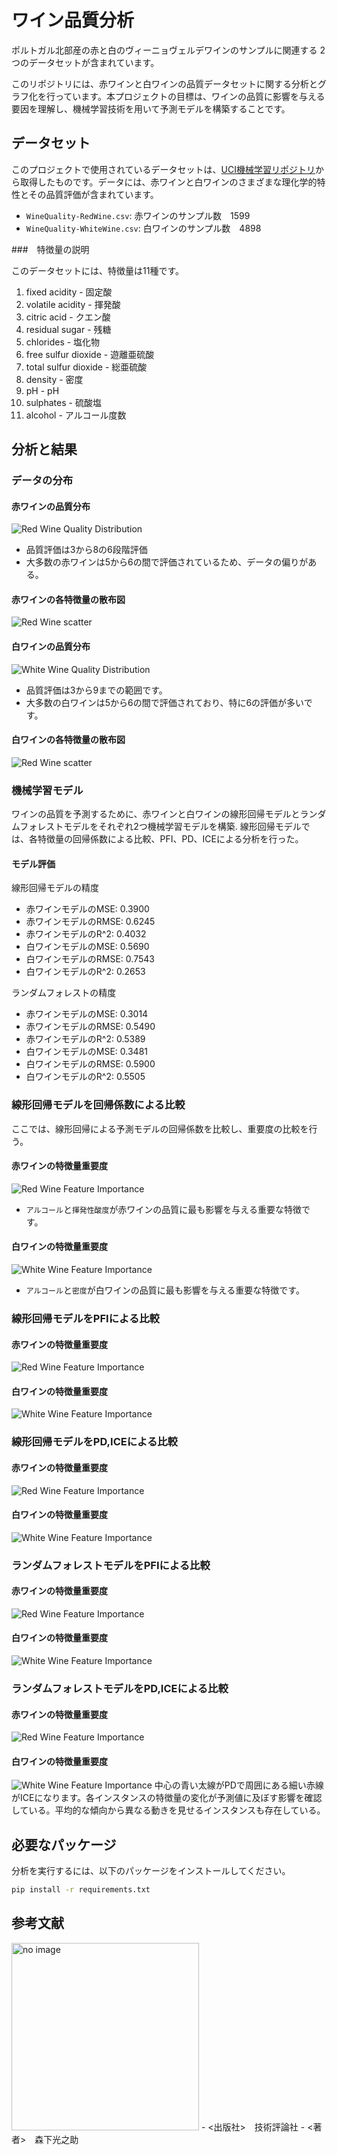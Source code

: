 # ワイン品質分析

ポルトガル北部産の赤と白のヴィーニョヴェルデワインのサンプルに関連する 2 つのデータセットが含まれています。

このリポジトリには、赤ワインと白ワインの品質データセットに関する分析とグラフ化を行っています。本プロジェクトの目標は、ワインの品質に影響を与える要因を理解し、機械学習技術を用いて予測モデルを構築することです。

## データセット

このプロジェクトで使用されているデータセットは、[UCI機械学習リポジトリ](https://archive.ics.uci.edu/ml/datasets/Wine+Quality)から取得したものです。データには、赤ワインと白ワインのさまざまな理化学的特性とその品質評価が含まれています。

- `WineQuality-RedWine.csv`: 赤ワインのサンプル数　1599
- `WineQuality-WhiteWine.csv`: 白ワインのサンプル数　4898
  
###　特徴量の説明

このデータセットには、特徴量は11種です。

1. fixed acidity - 固定酸
2. volatile acidity - 揮発酸
3. citric acid - クエン酸
4. residual sugar - 残糖
5. chlorides - 塩化物
6. free sulfur dioxide - 遊離亜硫酸
7. total sulfur dioxide - 総亜硫酸
8. density - 密度
9. pH - pH
10. sulphates - 硫酸塩
11. alcohol - アルコール度数
    
## 分析と結果

### データの分布

#### 赤ワインの品質分布
![Red Wine Quality Distribution](./images/red_wine_quality_distribution.png)

- 品質評価は3から8の6段階評価
- 大多数の赤ワインは5から6の間で評価されているため、データの偏りがある。

#### 赤ワインの各特徴量の散布図

![Red Wine scatter](./images/red_wine_scatter_plot.png)

#### 白ワインの品質分布
![White Wine Quality Distribution](./images/white_wine_quality_distribution.png)

- 品質評価は3から9までの範囲です。
- 大多数の白ワインは5から6の間で評価されており、特に6の評価が多いです。

#### 白ワインの各特徴量の散布図
![Red Wine scatter](./images/white_wine_scatter_plot.png)

### 機械学習モデル

ワインの品質を予測するために、赤ワインと白ワインの線形回帰モデルとランダムフォレストモデルをそれぞれ2つ機械学習モデルを構築.
線形回帰モデルでは、各特徴量の回帰係数による比較、PFI、PD、ICEによる分析を行った。

#### モデル評価

線形回帰モデルの精度
- 赤ワインモデルのMSE: 0.3900
- 赤ワインモデルのRMSE: 0.6245
- 赤ワインモデルのR^2: 0.4032
- 白ワインモデルのMSE: 0.5690
- 白ワインモデルのRMSE: 0.7543
- 白ワインモデルのR^2: 0.2653

ランダムフォレストの精度
- 赤ワインモデルのMSE: 0.3014
- 赤ワインモデルのRMSE: 0.5490
- 赤ワインモデルのR^2: 0.5389
- 白ワインモデルのMSE: 0.3481
- 白ワインモデルのRMSE: 0.5900
- 白ワインモデルのR^2: 0.5505


### 線形回帰モデルを回帰係数による比較

ここでは、線形回帰による予測モデルの回帰係数を比較し、重要度の比較を行う。

#### 赤ワインの特徴量重要度
![Red Wine Feature Importance](./result/red_wine_regression_coefficients.png)

- `アルコール`と`揮発性酸度`が赤ワインの品質に最も影響を与える重要な特徴です。

#### 白ワインの特徴量重要度
![White Wine Feature Importance](./result/white_wine_regression_coefficients.png)

- `アルコール`と`密度`が白ワインの品質に最も影響を与える重要な特徴です。

### 線形回帰モデルをPFIによる比較

#### 赤ワインの特徴量重要度
![Red Wine Feature Importance](./result/LRM_PFI_red_wine_feature_importance.png)

#### 白ワインの特徴量重要度
![White Wine Feature Importance](./result/LRM_PFI_white_wine_feature_importance.png)

### 線形回帰モデルをPD,ICEによる比較

#### 赤ワインの特徴量重要度
![Red Wine Feature Importance](./result/LRM_red_wine_pd_ice_plots.png)

#### 白ワインの特徴量重要度
![White Wine Feature Importance](./result/LRM_white_wine_pd_ice_plots.png)

### ランダムフォレストモデルをPFIによる比較

#### 赤ワインの特徴量重要度
![Red Wine Feature Importance](./result/RFM_PFI_red_wine_feature_importance.png)

#### 白ワインの特徴量重要度
![White Wine Feature Importance](./result/RFM_PFI_white_wine_feature_importance.png)

### ランダムフォレストモデルをPD,ICEによる比較

#### 赤ワインの特徴量重要度
![Red Wine Feature Importance](./result/RFM_Red_wine_partial_dependence_plots.png)

#### 白ワインの特徴量重要度
![White Wine Feature Importance](./result/RFM_White_wine_partial_dependence_plots.png)
中心の青い太線がPDで周囲にある細い赤線がICEになります。各インスタンスの特徴量の変化が予測値に及ぼす影響を確認している。平均的な傾向から異なる動きを見せるインスタンスも存在している。
## 必要なパッケージ

分析を実行するには、以下のパッケージをインストールしてください。

```bash
pip install -r requirements.txt
```

## 参考文献
<img src="./images/book1.png" alt="no image" width="300"/>
- <出版社>　技術評論社
- <著者>　森下光之助

